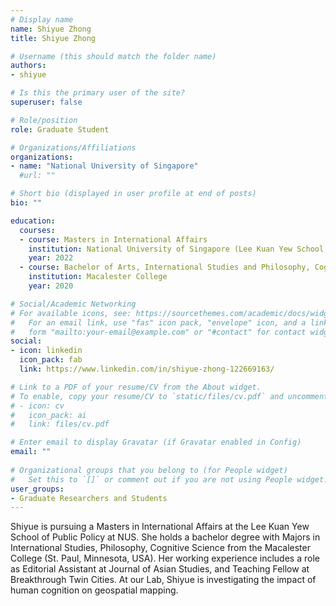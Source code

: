 ```yaml
---
# Display name
name: Shiyue Zhong
title: Shiyue Zhong

# Username (this should match the folder name)
authors:
- shiyue

# Is this the primary user of the site?
superuser: false

# Role/position
role: Graduate Student

# Organizations/Affiliations
organizations:
- name: "National University of Singapore"
  #url: ""

# Short bio (displayed in user profile at end of posts)
bio: ""

education:
  courses:
  - course: Masters in International Affairs
    institution: National University of Singapore (Lee Kuan Yew School of Public Policy)
    year: 2022
  - course: Bachelor of Arts, International Studies and Philosophy, Cognitive Science (Magna Cum Laude)
    institution: Macalester College
    year: 2020

# Social/Academic Networking
# For available icons, see: https://sourcethemes.com/academic/docs/widgets/#icons
#   For an email link, use "fas" icon pack, "envelope" icon, and a link in the
#   form "mailto:your-email@example.com" or "#contact" for contact widget.
social:
- icon: linkedin
  icon_pack: fab
  link: https://www.linkedin.com/in/shiyue-zhong-122669163/

# Link to a PDF of your resume/CV from the About widget.
# To enable, copy your resume/CV to `static/files/cv.pdf` and uncomment the lines below.  
# - icon: cv
#   icon_pack: ai
#   link: files/cv.pdf

# Enter email to display Gravatar (if Gravatar enabled in Config)
email: ""
  
# Organizational groups that you belong to (for People widget)
#   Set this to `[]` or comment out if you are not using People widget.  
user_groups:
- Graduate Researchers and Students
---
```


Shiyue is pursuing a Masters in International Affairs at the Lee Kuan Yew School of Public Policy at NUS.
She holds a bachelor degree with Majors in International Studies, Philosophy, Cognitive Science from the Macalester College (St. Paul, Minnesota, USA).
Her working experience includes a role as Editorial Assistant at Journal of Asian Studies, and Teaching Fellow at Breakthrough Twin Cities.
At our Lab, Shiyue is investigating the impact of human cognition on geospatial mapping.

